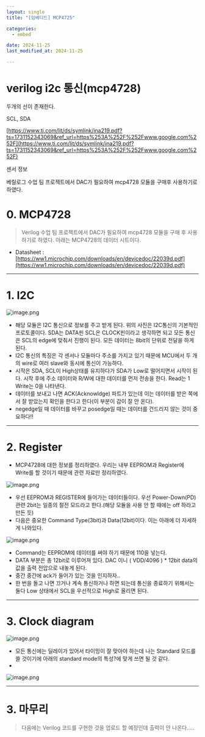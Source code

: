 ```yaml
---
layout: single
title: "[임베디드] MCP4725"

categories:
  - embed

date: 2024-11-25
last_modified_at: 2024-11-25

---
```


# verilog i2c 통신(mcp4728)

두개의 선이 존재한다.

SCL, SDA

[https://www.ti.com/lit/ds/symlink/ina219.pdf?ts=1731152343069&ref_url=https%253A%252F%252Fwww.google.com%252F](https://www.ti.com/lit/ds/symlink/ina219.pdf?ts=1731152343069&ref_url=https%253A%252F%252Fwww.google.com%252F)

센서 정보

베릴로그 수업 팀 프로젝트에서 DAC가 필요하여 mcp4728 모듈을 구매후 사용하기로 하였다.

# 0. MCP4728

> Verilog 수업 팀 프로젝트에서 DAC가 필요하여 mcp4728 모듈을 구매 후 사용하기로 하였다.
아래는 MCP4728의 데이터 시트이다.
> 
- Datasheet : [https://ww1.microchip.com/downloads/en/devicedoc/22039d.pdf](https://ww1.microchip.com/downloads/en/devicedoc/22039d.pdf)

---

# 1. I2C

![image.png](image.png)

- 해당 모듈은 I2C 통신으로 정보를 주고 받게 된다. 위의 사진은 I2C통신의 기본적인 프로토콜이다. SDA는 DATA핀 SCL은 CLOCK핀이라고 생각하면 되고 모든 통신은 SCL의 edge에 맞춰서 진행이 된다. 모든 데이터는 8bit의 단위로 전달을 하게 된다.
- I2C 통신의 특징은 각 센서나 모듈마다 주소를 가지고 있기 때문에 MCU에서 두 개의 wire로 여러 slave와 동시에 통신이 가능하다.
- 시작은 SDA, SCL이 High상태를 유지하다가 SDA가 Low로 떨어지면서 시작이 된다.  시작 후에 주소 데이터와 R/W에 대한 데이터를 먼저 전송을 한다. Read는 1 Write는 0을 나타낸다.
- 데이터를 보내고 나면 ACK(Acknowldge) 파트가 있는데 이는 데이터를 받은 쪽에서 잘 받았는지 확인을 한다고 한다(이 부분이 감이 잘 안 온다).
- negedge일 때 데이터를 바꾸고 posedge일 때는 데이터를 건드리지 않는 것이 중요하다!!

---

# 2. Register

- MCP4728에 대한 정보를 정리하였다. 우리는 내부 EEPROM과 Register에 Write를 할 것이기 때문에 관련 자료만 정리하였다.

![image.png](image%201.png)

- 우선 EEPROM과 REGISTER에 들어가는 데이터들이다. 우선 Power-Down(PD) 관련 2bit는 일종의 절전 모드라고 한다.(해당 모듈을 사용 안 할 때에는 off 하라고 만든 듯)
- 다음은 중요한 Command Type(3bit)과 Data(12bit)이다. 이는 아래에 더 자세하게 나와있다.

![image.png](image%202.png)

- Command는 EEPROM에 데이터를 써야 하기 때문에 110을 넣는다.
- DATA 부분은 총 12bit로 이루어져 있다. DAC 이니 ( VDD/4096 ) * 12bit data의 값을 출력 전압으로 내놓게 된다.
- 중간 중간에 ack가 들어가 있는 것을 인지하자..
- 한 번을 돌고 나면 끄거나 계속 통신하거나 하면 되는데 통신을 종료하기 위해서는 둘다 Low 상태에서 SCL을 우선적으로 High로 올리면 된다.

---

# 3. Clock diagram

![image.png](image%203.png)

- 모든 통신에는 딜레이가 있어서 타이밍이 잘 맞아야 하는데 나는 Standard 모드를 쓸 것이기에 아래의 standard mode의 특성?에 맞게 쓰면 될 것 같다.
- 

![image.png](image%204.png)

---

# 3. 마무리

> 다음에는 Verilog 코드를 구현한 것을 업로드 할 예정인데 출력이 안 나온다…..
>